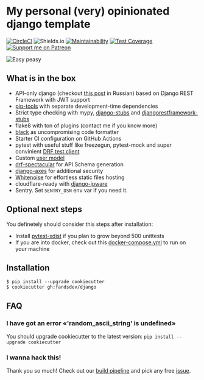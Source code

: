 # My personal (very) opinionated django template

[![CircleCI](https://circleci.com/gh/fandsdev/django.svg?style=svg&circle-token=8ce8cbe93d81d60af6b67c82a82563d93da0cb03)](https://circleci.com/gh/f213/django) ![Shields.io](https://img.shields.io/github/last-commit/fandsdev/django?style=flat-square) [![Maintainability](https://api.codeclimate.com/v1/badges/2b9800b10414a4ad2622/maintainability)](https://codeclimate.com/github/f213/django/maintainability) [![Test Coverage](https://api.codeclimate.com/v1/badges/2b9800b10414a4ad2622/test_coverage)](https://codeclimate.com/github/f213/django/test_coverage) [![Support me on Patreon](https://img.shields.io/endpoint.svg?url=https%3A%2F%2Fshieldsio-patreon.vercel.app%2Fapi%3Fusername%3Df213%26type%3Dpatrons&style=flat)](https://patreon.com/f213)

![Easy peasy](https://user-images.githubusercontent.com/1592663/79918184-93bca100-8434-11ea-9902-0ff726a864a3.gif)


## What is in the box

* API-only django (checkout [this post](https://t.me/pmdaily/257) in Russian) based on Django REST Framework with JWT support
* [pip-tools](https://github.com/jazzband/pip-tools) with separate development-time dependencies
* Strict type checking with mypy, [django-stubs](https://github.com/typeddjango/django-stubs) and [djangorestframework-stubs](https://github.com/typeddjango/djangorestframework-stubs)
* flake8 with ton of plugins (contact me if you know more)
* [black](https://github.com/psf/black) as uncompromising code formatter
* Starter CI configuration on GitHub Actions
* pytest with useful stuff like freezegun, pytest-mock and super convinient [DRF test client](https://github.com/f213/django/blob/master/%7B%7Bcookiecutter.project_slug%7D%7D/src/app/tests/tests_health.py#L9)
* Custom [user model](https://docs.djangoproject.com/en/3.0/topics/auth/customizing/#specifying-a-custom-user-model)
* [drf-spectacular](https://github.com/tfranzel/drf-spectacular#drf-spectacular) for API Schema generation
* [django-axes](https://github.com/jazzband/django-axes) for additional security
* [Whitenoise](http://whitenoise.evans.io) for effortless static files hosting
* cloudflare-ready with [django-ipware](https://github.com/un33k/django-ipware)
* Sentry. Set `SENTRY_DSN` env var if you need it.


## Optional next steps
You definetely should consider this steps after installation:
* Install [pytest-xdist](https://github.com/pytest-dev/pytest-xdist) if you plan to grow beyond 500 unittests
* If you are into docker, check out this [docker-compose.yml](https://github.com/f213/django/blob/master/%7B%7Bcookiecutter.project_slug%7D%7D/docker-compose.yml) to run on your machine


## Installation

```
$ pip install --upgrade cookiecutter
$ cookiecutter gh:fandsdev/django
```

## FAQ

### I have got an error «'random_ascii_string' is undefined»

You should upgrade cookiecutter to the latest version: `pip install --upgrade cookiecutter`

### I wanna hack this!

Thank you so much! Check out our [build pipeline](https://github.com/fandsdev/django/blob/master/Makefile) and pick any free [issue](https://github.com/fandsdev/django/issues).
